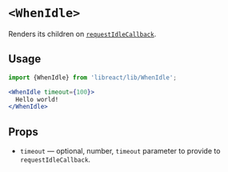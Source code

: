 # `<WhenIdle>`

Renders its children on [`requestIdleCallback`](https://developer.mozilla.org/en-US/docs/Web/API/Window/requestIdleCallback).


## Usage

```jsx
import {WhenIdle} from 'libreact/lib/WhenIdle';

<WhenIdle timeout={100}>
  Hello world!
</WhenIdle>
```


## Props

- `timeout` &mdash; optional, number, `timeout` parameter to provide to `requestIdleCallback`.
